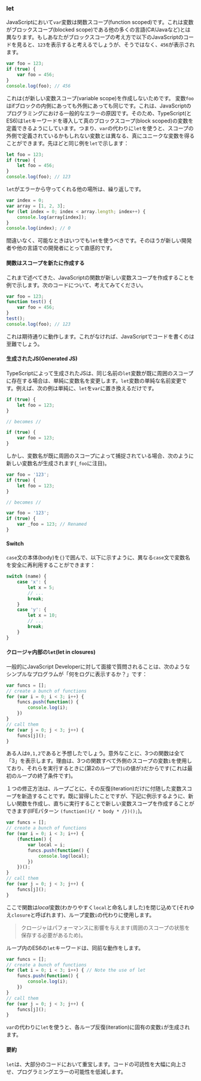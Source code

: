 ### let

JavaScriptにおいて`var`変数は関数スコープ(function scoped)です。これは変数がブロックスコープ(blocked scope)である他の多くの言語(C#/Javaなど)とは異なります。もしあなたがブロックスコープの考え方で以下のJavaScriptのコードを見ると、`123`を表示すると考えるでしょうが、そうではなく、`456`が表示されます。

```ts
var foo = 123;
if (true) {
    var foo = 456;
}
console.log(foo); // 456
```
これは`{`が新しい変数スコープ(variable scope)を作成しないためです。 変数`foo`はifブロックの内側にあっても外側にあっても同じです。これは、JavaScriptのプログラミングにおける一般的なエラーの原因です。そのため、TypeScript(とES6)は`let`キーワードを導入して真のブロックスコープ(block scoped)の変数を定義できるようにしています。つまり、`var`の代わりに`let`を使うと、スコープの外側で定義されているかもしれない変数とは異なる、真にユニークな変数を得ることができます。先ほどと同じ例を`let`で示します：

```ts
let foo = 123;
if (true) {
    let foo = 456;
}
console.log(foo); // 123
```

`let`がエラーから守ってくれる他の場所は、繰り返しです。
```ts
var index = 0;
var array = [1, 2, 3];
for (let index = 0; index < array.length; index++) {
    console.log(array[index]);
}
console.log(index); // 0
```
間違いなく、可能なときはいつでも`let`を使うべきです。そのほうが新しい開発者や他の言語での開発者にとって直感的です。

#### 関数はスコープを新たに作成する
これまで述べてきた、JavaScriptの関数が新しい変数スコープを作成することを例で示します。次のコードについて、考えてみてください。

```ts
var foo = 123;
function test() {
    var foo = 456;
}
test();
console.log(foo); // 123
```
これは期待通りに動作します。これがなければ、JavaScriptでコードを書くのは至難でしょう。

#### 生成されたJS(Generated JS)
TypeScriptによって生成されたJSは、同じ名前の`let`変数が既に周囲のスコープに存在する場合は、単純に変数名を変更します。`let`変数の単純な名前変更です。例えば、次の例は単純に、`let`を`var`に置き換えるだけです。

```ts
if (true) {
    let foo = 123;
}

// becomes //

if (true) {
    var foo = 123;
}
```
しかし、変数名が既に周囲のスコープによって捕捉されている場合、次のように新しい変数名が生成されます(`_foo`に注目)。

```ts
var foo = '123';
if (true) {
    let foo = 123;
}

// becomes //

var foo = '123';
if (true) {
    var _foo = 123; // Renamed
}
```

#### Switch
`case`文の本体(body)を`{}`で囲んで、以下に示すように、異なる`case`文で変数名を安全に再利用することができます：

```ts
switch (name) {
    case 'x': {
        let x = 5;
        // ...
        break;
    }
    case 'y': {
        let x = 10;
        // ...
        break;
    }
}
```

#### クロージャ内部の`let`(let in closures)
一般的にJavaScript Developerに対して面接で質問されることは、次のようなシンプルなプログラムが「何をログに表示するか？」です：

```ts
var funcs = [];
// create a bunch of functions
for (var i = 0; i < 3; i++) {
    funcs.push(function() {
        console.log(i);
    })
}
// call them
for (var j = 0; j < 3; j++) {
    funcs[j]();
}
```

ある人は`0,1,2`であると予想したでしょう。意外なことに、3つの関数は全て「3」を表示します。理由は、3つの関数すべて外側のスコープの変数`i`を使用しており、それらを実行するときに(第2のループで)`i`の値が`3`だからです(これは最初のループの終了条件です)。

１つの修正方法は、ループごとに、その反復(iteration)だけに付随した変数スコープを新造することです。既に習得したことですが、下記に例示するように、新しい関数を作成し、直ちに実行することで新しい変数スコープを作成することができます(IIFEパターン `(function(){/ * body * /})();`)。

```ts
var funcs = [];
// create a bunch of functions
for (var i = 0; i < 3; i++) {
    (function() {
        var local = i;
        funcs.push(function() {
            console.log(local);
        })
    })();
}
// call them
for (var j = 0; j < 3; j++) {
    funcs[j]();
}
```
ここで関数は*local*変数(わかりやすく`local`と命名しました)を閉じ込めて(それゆえ`closure`と呼ばれます)、ループ変数`i`の代わりに使用します。

> クロージャはパフォーマンスに影響を与えます(周囲のスコープの状態を保存する必要があるため)。

ループ内のES6の`let`キーワードは、同前な動作をします。

```ts
var funcs = [];
// create a bunch of functions
for (let i = 0; i < 3; i++) { // Note the use of let
    funcs.push(function() {
        console.log(i);
    })
}
// call them
for (var j = 0; j < 3; j++) {
    funcs[j]();
}
```

`var`の代わりに`let`を使うと、各ループ反復(iteration)に固有の変数`i`が生成されます。

#### 要約
`let`は、大部分のコードにおいて重宝します。コードの可読性を大幅に向上させ、プログラミングエラーの可能性を低減します。


[](https://github.com/olov/defs/blob/master/loop-closures.md)
